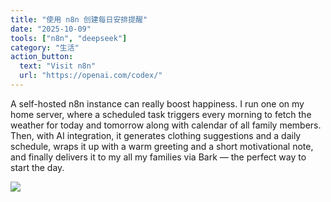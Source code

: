 ```yaml
---
title: "使用 n8n 创建每日安排提醒"
date: "2025-10-09"
tools: ["n8n", "deepseek"]
category: "生活"
action_button:
  text: "Visit n8n"
  url: "https://openai.com/codex/"
---
```


A self-hosted n8n instance can really boost happiness. I run one on my home server, where a scheduled task triggers every morning to fetch the weather for today and tomorrow along with calendar of all family members. Then, with AI integration, it generates clothing suggestions and a daily schedule, wraps it up with a warm greeting and a short motivational note, and finally delivers it to my all my families via Bark — the perfect way to start the day.

![](https://github.com/user-attachments/assets/e5ea09b0-3684-419f-8f2e-c8e1489fa9ab)